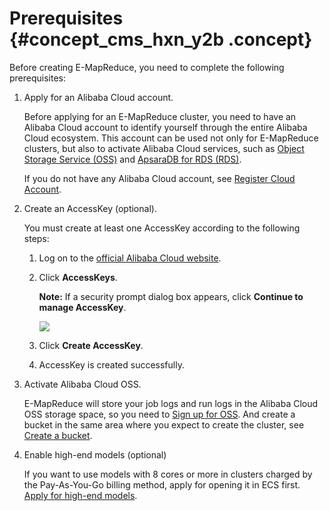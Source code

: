 # Prerequisites {#concept_cms_hxn_y2b .concept}

Before creating E-MapReduce, you need to complete the following prerequisites:

1.  Apply for an Alibaba Cloud account.

    Before applying for an E-MapReduce cluster, you need to have an Alibaba Cloud account to identify yourself through the entire Alibaba Cloud ecosystem. This account can be used not only for E-MapReduce clusters, but also to activate Alibaba Cloud services, such as [Object Storage Service \(OSS\)](http://www.alibabacloud.com/product/oss) and [ApsaraDB for RDS \(RDS\)](http://www.alibabacloud.com/product/rds).

    If you do not have any Alibaba Cloud account, see [Register Cloud Account](https://partners-intl.aliyun.com/help/doc-detail/50482.htm).

2.  Create an AccessKey \(optional\).

    You must create at least one AccessKey according to the following steps:

    1.  Log on to the [official Alibaba Cloud website](https://www.alibabacloud.com/).
    2.  Click **AccessKeys**.

        **Note:** If a security prompt dialog box appears, click **Continue to manage AccessKey**.

        ![](http://static-aliyun-doc.oss-cn-hangzhou.aliyuncs.com/assets/img/17837/154260917610452_en-US.png)

    3.  Click **Create AccessKey**.
    4.  AccessKey is created successfully.
3.  Activate Alibaba Cloud OSS.

    E-MapReduce will store your job logs and run logs in the Alibaba Cloud OSS storage space, so you need to [Sign up for OSS](https://www.alibabacloud.com/help/doc-detail/31884.htm). And create a bucket in the same area where you expect to create the cluster, see [Create a bucket](https://www.alibabacloud.com/help/doc-detail/31885.htm).

4.  Enable high-end models \(optional\)

    If you want to use models with 8 cores or more in clusters charged by the Pay-As-You-Go billing method, apply for opening it in ECS first. [Apply for high-end models](https://workorder.console.aliyun.com/console.htm).


